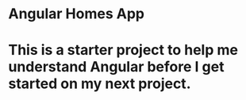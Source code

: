 # Angular Homes App
# This is a starter project to help me understand Angular before I get started on my next project. 
